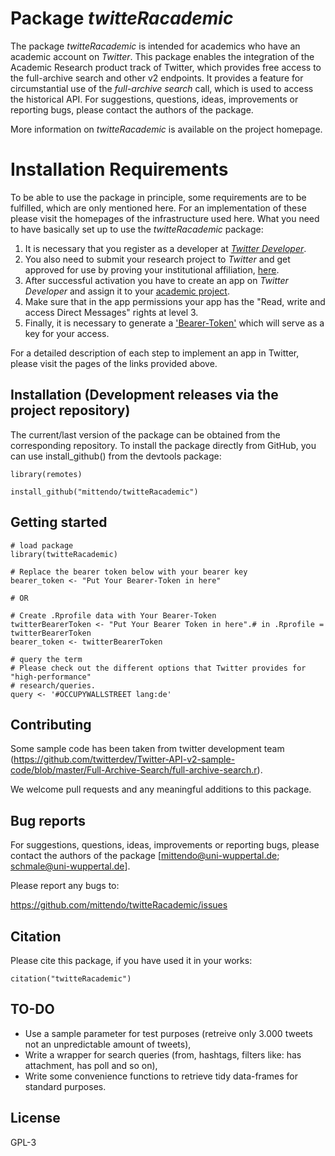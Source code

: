 
# Package *twitteRacademic*

The package *twitteRacademic* is intended for academics who have an academic account on *Twitter*.
This package enables the integration of the Academic Research product track of Twitter, which provides free access to the full-archive search and other v2 endpoints. It provides a feature for circumstantial use of the *full-archive search* call, which is used to access the historical API. For suggestions, questions, ideas, improvements or reporting bugs, please contact the authors of the package. 

More information on *twitteRacademic* is available on the project homepage.        





#  Installation Requirements

To be able to use the package in principle, some requirements are to be fulfilled, which are only mentioned here. For an implementation of these please visit the homepages of the infrastructure used here.  What you need to have basically set up to use the *twitteRacademic* package:   

1. It is necessary that you register as a developer at [*Twitter Developer*](https://developer.twitter.com).
2. You also need to submit your research project to *Twitter* and get approved for use by proving your institutional affiliation, [here](https://developer.twitter.com/en/solutions/academic-research).
3. After successful activation you have to create an app on *Twitter Developer* and assign it to your [academic project](https://developer.twitter.com/en/portal/projects).
4. Make sure that in the app permissions your app has the "Read, write and access Direct Messages" rights at level 3.
5. Finally, it is necessary to generate a ['Bearer-Token'](https://developer.twitter.com/en/portal/projects) which will serve as a key for your access. 

For a detailed description of each step to implement an app in Twitter, please visit the pages of the links provided above.



## Installation (Development releases via the project repository)

The current/last version of the package can be obtained from the corresponding repository. To install the package directly from GitHub, you can use install_github() from the devtools package:

`library(remotes)`

`install_github("mittendo/twitteRacademic")`

## Getting started


```{r eval=FALSE}
# load package
library(twitteRacademic)

# Replace the bearer token below with your bearer key
bearer_token <- "Put Your Bearer-Token in here"

# OR

# Create .Rprofile data with Your Bearer-Token
twitterBearerToken <- "Put Your Bearer Token in here".# in .Rprofile = twitterBearerToken
bearer_token <- twitterBearerToken

```

```{r eval=FALSE, echo = TRUE}
# query the term
# Please check out the different options that Twitter provides for "high-performance" 
# research/queries.
query <- '#OCCUPYWALLSTREET lang:de' 
```





## Contributing

Some sample code has been taken from twitter development team (https://github.com/twitterdev/Twitter-API-v2-sample-code/blob/master/Full-Archive-Search/full-archive-search.r).

We welcome pull requests and any meaningful additions to this package.

## Bug reports

For suggestions, questions, ideas, improvements or reporting bugs, please contact the authors of the package [mittendo@uni-wuppertal.de; schmale@uni-wuppertal.de].



Please report any bugs to:

https://github.com/mittendo/twitteRacademic/issues


## Citation 

Please cite this package, if you have used it in your works: 

`citation("twitteRacademic")`


## TO-DO


- Use a sample parameter for test purposes (retreive only 3.000 tweets not an unpredictable amount of tweets),
- Write a wrapper for search queries (from, hashtags, filters like: has attachment, has poll and so on),
- Write some convenience functions to retrieve tidy data-frames for standard purposes.


## License

GPL-3

